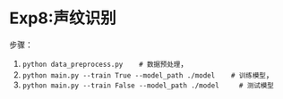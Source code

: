 # Exp8:声纹识别
步骤：     
1. ```python data_preprocess.py    # 数据预处理```，
2. ```python main.py --train True --model_path ./model    # 训练模型```，
3. ```python main.py --train False --model_path ./model     # 测试模型```
